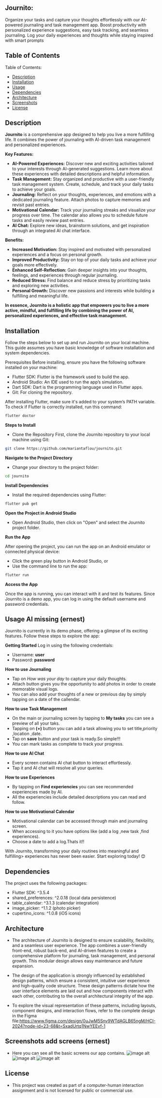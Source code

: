 ## Journito:
Organize your tasks and capture your thoughts effortlessly with our AI-powered journaling and task management app. Boost productivity with personalized experience suggestions, easy task tracking, and seamless journaling. Log your daily experiences and thoughts while staying inspired with smart prompts



## Table of Contents
Table of Contents:
- [Description](#description)
- [Installation](#installation)
- [Usage](#usage)
- [Dependencies](#dependencies)
- [Architecture](#architecture)
- [Screenshots](#screenshots)
- [License](#license)


## Description

**Journito** is a comprehensive app designed to help you live a more fulfilling life. It combines the power of journaling with AI-driven task management and personalized experiences. 

**Key Features:**

* **AI-Powered Experiences:** Discover new and exciting activities tailored to your interests through AI-generated suggestions. Learn more about these experiences with detailed descriptions and helpful information.
* **Task Management:** Stay organized and productive with a user-friendly task management system. Create, schedule, and track your daily tasks to achieve your goals.
* **Journaling:** Reflect on your thoughts, experiences, and emotions with a dedicated journaling feature. Attach photos to capture memories and revisit past entries.
* **Motivational Calendar:** Track your journaling streaks and visualize your progress over time. The calendar also allows you to schedule future tasks and easily review past entries.
* **AI Chat:** Explore new ideas, brainstorm solutions, and get inspiration through an integrated AI chat interface.

**Benefits:**

* **Increased Motivation:** Stay inspired and motivated with personalized experiences and a focus on personal growth.
* **Improved Productivity:** Stay on top of your daily tasks and achieve your goals more effectively.
* **Enhanced Self-Reflection:** Gain deeper insights into your thoughts, feelings, and experiences through regular journaling.
* **Reduced Stress:** Find balance and reduce stress by prioritizing tasks and exploring new activities.
* **Personal Growth:** Discover new passions and interests while building a fulfilling and meaningful life.

**In essence, Journito is a holistic app that empowers you to live a more active, mindful, and fulfilling life by combining the power of AI, personalized experiences, and effective task management.**



## Installation 
Follow the steps below to set up and run Journito on your local machine. This guide assumes you have basic knowledge of software installation and system dependencies.

Prerequisites
Before installing, ensure you have the following software installed on your machine:

* Flutter SDK: Flutter is the framework used to build the app.
* Android Studio: An IDE used to run the app’s simulation.
* Dart SDK: Dart is the programming language used in Flutter apps.
* Git: For cloning the repository.

After installing Flutter, make sure it's added to your system’s PATH variable. To check if Flutter is correctly installed, run this command:
```bash
flutter doctor
```
**Steps to Install**
* Clone the Repository
First, clone the Journito repository to your local machine using Git:
```bash
git clone https://github.com/mariantaflou/journito.git
```

**Navigate to the Project Directory**
* Change your directory to the project folder:
```bash
cd journito
```
**Install Dependencies**
* Install the required dependencies using Flutter:
```bash
flutter pub get
```

**Open the Project in Android Studio**
* Open Android Studio, then click on "Open" and select the Journito project folder.

**Run the App**

After opening the project, you can run the app on an Android emulator or connected physical device:
* Click the green play button in Android Studio, or
* Use the command line to run the app:
```bash
flutter run
```

**Access the App**

Once the app is running, you can interact with it and test its features. Since Journito is a demo app, you can log in using the default username and password credentials.


## Usage   AI missing (ernest)
Journito is currently in its demo phase, offering a glimpse of its exciting features. Follow these steps to explore the app:

**Getting Started**
Log in using the following credentials:<br>
* Username: **user**
* Password: **password**

**How to use Journaling**
* Tap on *How was your day* to capture your daily thoughts.
* Attach button gives you the opportunity to add photos in order to create memorable visual logs.
* You can also add your thoughts of a new or previous day by simply tapping on a date of the callendar.


**How to use Task Management**
* On the main or journaling screen by tapping to **My tasks** you can see a preview of all your taks.
* Tapping on **(+)** button you can add a task allowing you to set title,priority ,location ,date.
* Tap on **save** button and your task is ready.So simple!!!
* You can mark tasks as complete to track your progress.

**How to use AI Chat**
* Every screen contains AI chat button to interact effortlessly.
* Tap it and AI chat will resolve all your queries.

**How to use Experiences**
* By tapping on **Find experiencies** you can see recommended experiencies made by AI.
* All the experiencies include detailed descriptions you can read and follow.

**How to use Motivational Calendar**
* Motivational calendar can be accessed through main and journaling screen.
* When accessing to it you have options like (add a log ,new task ,find experiences).
* Choose a date to add a log.Thats it!!


With Journito, transforming your daily routines into meaningful and fulfilling>
experiences has never been easier. Start exploring today! 😊



## Dependencies
The project uses the following packages:
* Flutter SDK: ^3.5.4
* shared_preferences: ^2.0.18 (local data persistence)
* table_calendar: ^3.1.3 (calendar integration)
* image_picker: ^1.1.2 (photo picker)
* cupertino_icons: ^1.0.8 (iOS icons)



## Architecture
* The architecture of Journito is designed to ensure scalability, flexibility, and a seamless user experience. The app combines a user-friendly front-end, robust back-end, and AI-driven features to create a comprehensive platform for journaling, task management, and personal growth. This modular design allows easy maintenance and future expansion.

* The design of the application is strongly influenced by established design patterns, which ensure a consistent, intuitive user experience and high-quality code structure. These design patterns dictate how the user interface elements are laid out and how components interact with each other, contributing to the overall architectural integrity of the app.

* To explore the visual representation of these patterns, including layouts, component designs, and interaction flows, refer to the complete design in the Figma file:https://www.figma.com/design/0uJwM5Snv9WTdAGLB65ngM/HCI-2024?node-id=23-68&t=SxadUrtq1NwYEEvf-1




## Screenshots add screens (ernest)
* Here you can see all the basic screens our app contains.
 ![image alt](https://github.com/mariantaflou/journito/blob/a86553637b1a53bd81e1c6996b809d1cd79fbc15/Screenshot%202025-01-08%201.jpg)
 ![image alt]()
 ![image alt]()


## License
* This project was created as part of a computer-human interaction assignment and is not licensed for public or commercial use.





